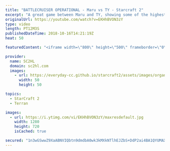 ```yaml
---
title: "BATTLECRUISER OPERATIONAL - Maru vs TY - Starcraft 2"
excerpt: "A great game between Maru and TY, showing some of the highest level terran vs terran gameplay ► http://bit.ly/SC2HLsubscribe - SUBSCRIBE to SC2HL!    Thank you for watching our videos! Subscribe for more StarCraft 2: Legacy of the void highlights. We also upload other content, such as trailers & montages."
originalUrl: https://youtube.com/watch?v=EKHhBVON3zY
type: video
length: PT12M3S
publishedDateTime: 2018-10-16T14:21:19Z
heat: 50

featuredContent: "<iframe width=\"800\" height=\"500\" frameborder=\"0\" src=\"https://www.youtube.com/embed/EKHhBVON3zY\" allow=\"accelerometer; autoplay; encrypted-media; gyroscope; picture-in-picture\" allowfullscreen></iframe>"

provider:
  name: SC2HL
  domain: sc2hl.com
  images:
    - url: https://everyday-cc.github.io/starcraft2/assets/images/organizations/sc2hl.com-50x50.jpg
      width: 50
      height: 50

topics:
  - StarCraft 2
  - Terran

images:
  - url: https://i.ytimg.com/vi/EKHhBVON3zY/maxresdefault.jpg
    width: 1280
    height: 720
    isCached: true

secured: "1n3wGSwwZ9XaABNVIQbtn9dmdbA0wk3kMXkNTlhEJZbS+DdP2ai4BA1QYUMAXhpSAk0gzaxoR7kUf2VFhv7B0fNOjVb/0xCO8IBxAalQIUdQ0+MJJuZJvfaO3FgXH9ugEn2kDCvqaiXBEjp9ldNEghsAnxLPbO6V0/+UYOXzFRqwuQ3CX4DpoXdRUmpLJ6Y07vVLKQGsnhh8mn97JrqPbjlsuXdNDKMPT/hyIl6kAlWff8tP01bRFJBHNuRnF8rrpHi9Idmr5y+WbzTm3yyCWHRZA0VNBPt38ImsGcF07qUMk6fPitrS5n2A2xrRPsDTb9AuRyn0eLzyS0wxIWgP+Mw86CngZlMySVBYFM7/F7AsWuSov9UjKLhYhmulNcFyMVFwB3VNswC3vs/o43guuOt5l5Dby4NLNxClZjiO/d8bR1SaIq3T8ABjcDL+52VK;eSOBhrCGD6wUaymOfv5QyA=="
---
```


